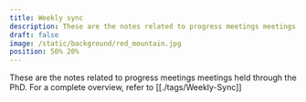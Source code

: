 ```yaml
---
title: Weekly sync
description: These are the notes related to progress meetings meetings held through the PhD
draft: false
image: /static/background/red_mountain.jpg
position: 50% 20%
---
```


These are the notes related to progress meetings meetings held through the PhD.
For a complete overview, refer to [[./tags/Weekly-Sync]]
